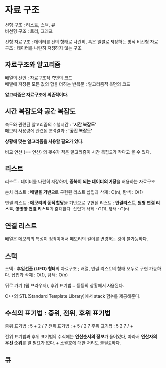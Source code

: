 # 자료 구조

선형 구조 : 리스트, 스택, 큐<br>
비선형 구조 : 트리, 그래프

선형 자료구조 : 데이터를 선의 형태로 나란히, 혹은 일렬로 저장하는 방식
비선형 자료구조 : 데이터를 나란히 저장하지 않는 구조

## 자료구조와 알고리즘
배열의 선언 : 자료구조적 측면의 코드<br>
배열에 저장된 모든 값의 합을 더하는 반복문 : 알고리즘적 측면의 코드

**알고리즘은 자료구조에 의존적이다.**

## 시간 복잡도와 공간 복잡도

속도와 관련된 알고리즘의 수행시간 : **'시간 복잡도'**<br>
메모리 사용량에 관련된 분석결과 : **'공간 복잡도'**

**상황에 맞는 알고리즘을 사용할 필요가 있다.**

비교 연산 (== 연산) 의 횟수가 적은 알고리즘이 시간 복잡도가 작다고 볼 수 있다.

## 리스트

리스트 : 데이터를 나란히 저장하며, **중복이 되는 데이터의 저장**을 허용하는 자료구조

순차 리스트 : **배열을 기반**으로 구현된 리스트
삽입과 삭제 : O(n), 탐색 : O(1)

연결 리스트 : **메모리의 동적 할당**을 기반으로 구현된 리스트 ; **연결리스트, 원형 연결 리스트, 양방향 연결 리스트**가 존재한다.
삽입과 삭제 : O(1), 탐색 : O(n)

## 연결 리스트

배열은 메모리의 특성이 정적이어서 메모리의 길이를 변경하는 것이 불가능하다.


## 스택

스택 : **후입선출 (LIFO) 형태**의 자료구조 ; 배열, 연결 리스트의 형태 모두로 구현 가능하다.
삽입과 삭제 : O(1), 탐색 : O(n)

뒤로 가기 (웹 브라우저), 후위 표기법... 등등의 상황에서 사용된다.

C++의 STL(Standard Template Library)에서 stack 함수를 제공해준다.

## 수식의 표기법 : 중위, 전위, 후위 표기법
중위 표기법 : 5 + 2 / 7
전위 표기법 : + 5 / 2 7
후위 표기법 : 5 2 7 / +

전위 표기법과 후위 표기법의 수식에는 **연산순서의 정보**가 들어있다, 따라서 **연산자의 우선 순위**를 알 필요가 없다. + 소괄호에 대한 처리도 불필요하다.

## 큐

